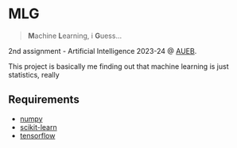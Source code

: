 MLG
===
> **M**achine **L**earning, i **G**uess...

2nd assignment - Artificial Intelligence 2023-24 @ [AUEB](https://www.aueb.gr).

This project is basically me finding out that machine learning is just
statistics, really

Requirements
------------
* [numpy](https://numpy.org)
* [scikit-learn](https://scikit-learn.org/stable/index.html)
* [tensorflow](https://www.tensorflow.org)
